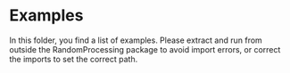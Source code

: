 # Examples
In this folder, you find a list of examples. Please extract and run from outside the RandomProcessing package to avoid import errors, or correct the imports to set the correct path.